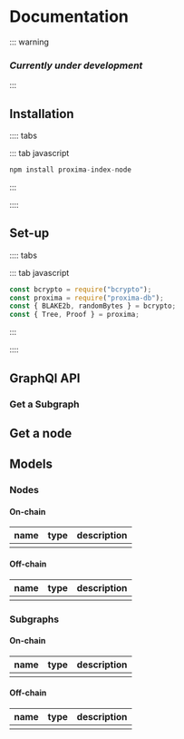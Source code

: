 # Documentation

::: warning

### _Currently under development_

:::

## Installation

:::: tabs

::: tab javascript

```javascript
npm install proxima-index-node
```

:::

::::

## Set-up

:::: tabs

::: tab javascript

```javascript
const bcrypto = require("bcrypto");
const proxima = require("proxima-db");
const { BLAKE2b, randomBytes } = bcrypto;
const { Tree, Proof } = proxima;
```

:::

::::

## GraphQl API

### Get a Subgraph

## Get a node

## Models

### Nodes

#### On-chain

| name | type | description |
| ---- | ---- | ----------- |
|      |      |             |

#### Off-chain

| name | type | description |
| ---- | ---- | ----------- |
|      |      |             |

### Subgraphs

#### On-chain

| name | type | description |
| ---- | ---- | ----------- |
|      |      |             |

#### Off-chain

| name | type | description |
| ---- | ---- | ----------- |
|      |      |             |
